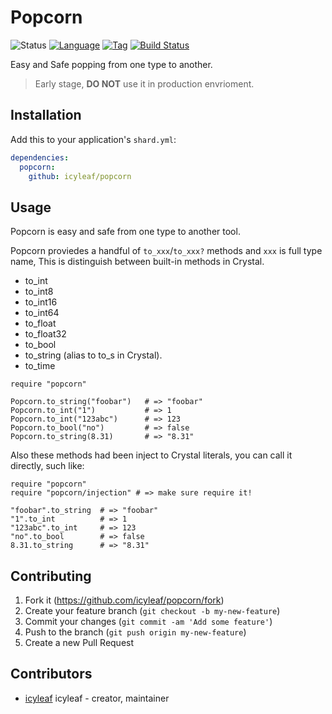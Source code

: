 # Popcorn

![Status](https://img.shields.io/badge/status-WIP-blue.svg)
[![Language](https://img.shields.io/badge/language-crystal-776791.svg)](https://github.com/crystal-lang/crystal)
[![Tag](https://img.shields.io/github/tag/icyleaf/popcorn.svg)](https://github.com/icyleaf/popcorn/blob/master/CHANGELOG.md)
[![Build Status](https://img.shields.io/circleci/project/github/icyleaf/popcorn/master.svg?style=flat)](https://circleci.com/gh/icyleaf/popcorn)

Easy and Safe popping from one type to another.

> Early stage, **DO NOT** use it in production envrioment.

## Installation

Add this to your application's `shard.yml`:

```yaml
dependencies:
  popcorn:
    github: icyleaf/popcorn
```

## Usage

Popcorn is easy and safe from one type to another tool.

Popcorn proviedes a handful of `to_xxx`/`to_xxx?` methods and `xxx` is full type name,
This is distinguish between built-in methods in Crystal.

- to_int
- to_int8
- to_int16
- to_int64
- to_float
- to_float32
- to_bool
- to_string (alias to to_s in Crystal).
- to_time

```crystal
require "popcorn"

Popcorn.to_string("foobar")   # => "foobar"
Popcorn.to_int("1")           # => 1
Popcorn.to_int("123abc")      # => 123
Popcorn.to_bool("no")         # => false
Popcorn.to_string(8.31)       # => "8.31"
```

Also these methods had been inject to Crystal literals, you can call it directly, such like:

```crystal
require "popcorn"
require "popcorn/injection" # => make sure require it!

"foobar".to_string  # => "foobar"
"1".to_int          # => 1
"123abc".to_int     # => 123
"no".to_bool        # => false
8.31.to_string      # => "8.31"
```

## Contributing

1. Fork it (<https://github.com/icyleaf/popcorn/fork>)
2. Create your feature branch (`git checkout -b my-new-feature`)
3. Commit your changes (`git commit -am 'Add some feature'`)
4. Push to the branch (`git push origin my-new-feature`)
5. Create a new Pull Request

## Contributors

- [icyleaf](https://github.com/icyleaf) icyleaf - creator, maintainer
